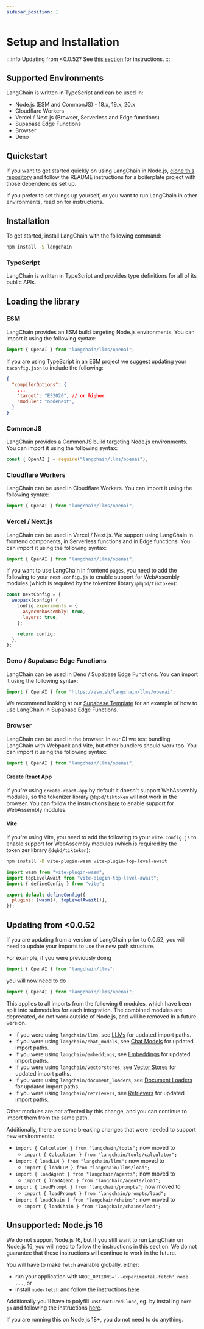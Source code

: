 ```yaml
---
sidebar_position: 1
---
```


# Setup and Installation

:::info
Updating from <0.0.52? See [this section](#updating-from-0052) for instructions.
:::

## Supported Environments

LangChain is written in TypeScript and can be used in:

- Node.js (ESM and CommonJS) - 18.x, 19.x, 20.x
- Cloudflare Workers
- Vercel / Next.js (Browser, Serverless and Edge functions)
- Supabase Edge Functions
- Browser
- Deno

## Quickstart

If you want to get started quickly on using LangChain in Node.js, [clone this repository](https://github.com/domeccleston/langchain-ts-starter) and follow the README instructions for a boilerplate project with those dependencies set up.

If you prefer to set things up yourself, or you want to run LangChain in other environments, read on for instructions.

## Installation

To get started, install LangChain with the following command:

```bash npm2yarn
npm install -S langchain
```

### TypeScript

LangChain is written in TypeScript and provides type definitions for all of its public APIs.

## Loading the library

### ESM

LangChain provides an ESM build targeting Node.js environments. You can import it using the following syntax:

```typescript
import { OpenAI } from "langchain/llms/openai";
```

If you are using TypeScript in an ESM project we suggest updating your `tsconfig.json` to include the following:

```json title="tsconfig.json"
{
  "compilerOptions": {
    ...
    "target": "ES2020", // or higher
    "module": "nodenext",
  }
}
```

### CommonJS

LangChain provides a CommonJS build targeting Node.js environments. You can import it using the following syntax:

```typescript
const { OpenAI } = require("langchain/llms/openai");
```

### Cloudflare Workers

LangChain can be used in Cloudflare Workers. You can import it using the following syntax:

```typescript
import { OpenAI } from "langchain/llms/openai";
```

### Vercel / Next.js

LangChain can be used in Vercel / Next.js. We support using LangChain in frontend components, in Serverless functions and in Edge functions. You can import it using the following syntax:

```typescript
import { OpenAI } from "langchain/llms/openai";
```

If you want to use LangChain in frontend `pages`, you need to add the following to your `next.config.js` to enable support for WebAssembly modules (which is required by the tokenizer library `@dqbd/tiktoken`):

```js title="next.config.js"
const nextConfig = {
  webpack(config) {
    config.experiments = {
      asyncWebAssembly: true,
      layers: true,
    };

    return config;
  },
};
```

### Deno / Supabase Edge Functions

LangChain can be used in Deno / Supabase Edge Functions. You can import it using the following syntax:

```typescript
import { OpenAI } from "https://esm.sh/langchain/llms/openai";
```

We recommend looking at our [Supabase Template](https://github.com/langchain-ai/langchain-template-supabase) for an example of how to use LangChain in Supabase Edge Functions.

### Browser

LangChain can be used in the browser. In our CI we test bundling LangChain with Webpack and Vite, but other bundlers should work too. You can import it using the following syntax:

```typescript
import { OpenAI } from "langchain/llms/openai";
```

#### Create React App

If you're using `create-react-app` by default it doesn't support WebAssembly modules, so the tokenizer library `@dqbd/tiktoken` will not work in the browser. You can follow the instructions [here](https://github.com/dqbd/tiktoken/tree/main/js#create-react-app) to enable support for WebAssembly modules.

#### Vite

If you're using Vite, you need to add the following to your `vite.config.js` to enable support for WebAssembly modules (which is required by the tokenizer library `@dqbd/tiktoken`):

```bash npm2yarn
npm install -D vite-plugin-wasm vite-plugin-top-level-await
```

```js title="vite.config.js"
import wasm from "vite-plugin-wasm";
import topLevelAwait from "vite-plugin-top-level-await";
import { defineConfig } from "vite";

export default defineConfig({
  plugins: [wasm(), topLevelAwait()],
});
```

## Updating from <0.0.52

If you are updating from a version of LangChain prior to 0.0.52, you will need to update your imports to use the new path structure.

For example, if you were previously doing

```typescript
import { OpenAI } from "langchain/llms";
```

you will now need to do

```typescript
import { OpenAI } from "langchain/llms/openai";
```

This applies to all imports from the following 6 modules, which have been split into submodules for each integration. The combined modules are deprecated, do not work outside of Node.js, and will be removed in a future version.

- If you were using `langchain/llms`, see [LLMs](../modules/models/llms/integrations) for updated import paths.
- If you were using `langchain/chat_models`, see [Chat Models](../modules/models/chat/integrations) for updated import paths.
- If you were using `langchain/embeddings`, see [Embeddings](../modules/models/embeddings/integrations) for updated import paths.
- If you were using `langchain/vectorstores`, see [Vector Stores](../modules/indexes/vector_stores/integrations/) for updated import paths.
- If you were using `langchain/document_loaders`, see [Document Loaders](../modules/indexes/document_loaders/examples/) for updated import paths.
- If you were using `langchain/retrievers`, see [Retrievers](../modules/indexes/retrievers/) for updated import paths.

Other modules are not affected by this change, and you can continue to import them from the same path.

Additionally, there are some breaking changes that were needed to support new environments:

- `import { Calculator } from "langchain/tools";` now moved to
  - `import { Calculator } from "langchain/tools/calculator";`
- `import { loadLLM } from "langchain/llms";` now moved to
  - `import { loadLLM } from "langchain/llms/load";`
- `import { loadAgent } from "langchain/agents";` now moved to
  - `import { loadAgent } from "langchain/agents/load";`
- `import { loadPrompt } from "langchain/prompts";` now moved to
  - `import { loadPrompt } from "langchain/prompts/load";`
- `import { loadChain } from "langchain/chains";` now moved to
  - `import { loadChain } from "langchain/chains/load";`

## Unsupported: Node.js 16

We do not support Node.js 16, but if you still want to run LangChain on Node.js 16, you will need to follow the instructions in this section. We do not guarantee that these instructions will continue to work in the future.

You will have to make `fetch` available globally, either:

- run your application with `NODE_OPTIONS='--experimental-fetch' node ...`, or
- install `node-fetch` and follow the instructions [here](https://github.com/node-fetch/node-fetch#providing-global-access)

Additionally you'll have to polyfill `unstructuredClone`, eg. by installing `core-js` and following the instructions [here](https://github.com/zloirock/core-js).

If you are running this on Node.js 18+, you do not need to do anything.
